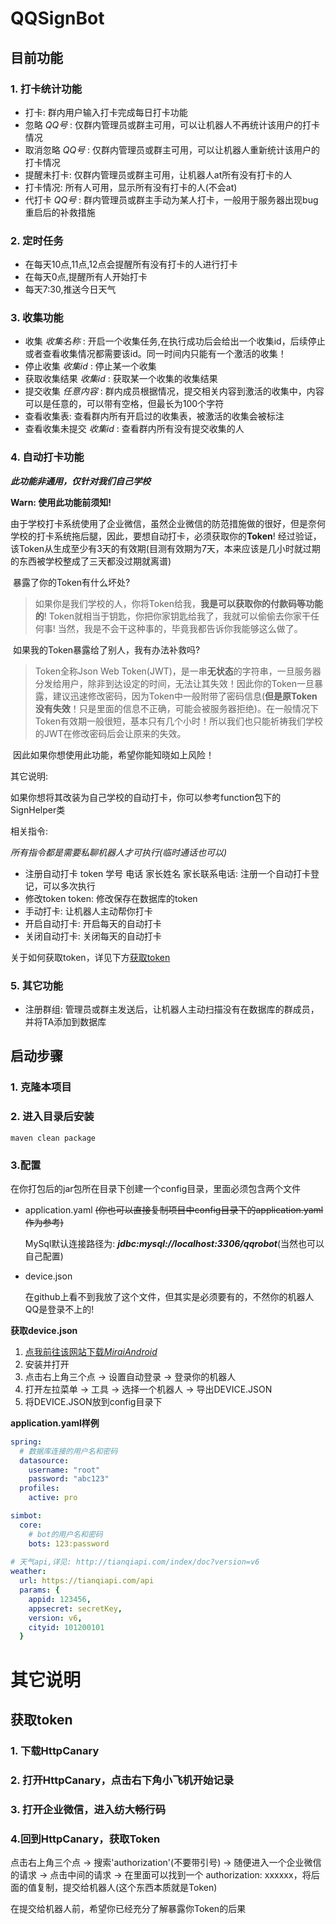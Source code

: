 # QQSignBot

## 目前功能

### 1. 打卡统计功能

- 打卡: 群内用户输入打卡完成每日打卡功能
- 忽略 *QQ号* : 仅群内管理员或群主可用，可以让机器人不再统计该用户的打卡情况
- 取消忽略 *QQ号* :  仅群内管理员或群主可用，可以让机器人重新统计该用户的打卡情况
- 提醒未打卡: 仅群内管理员或群主可用，让机器人at所有没有打卡的人
- 打卡情况: 所有人可用，显示所有没有打卡的人(不会at)
- 代打卡 *QQ号* : 群内管理员或群主手动为某人打卡，一般用于服务器出现bug重启后的补救措施 

### 2. 定时任务

- 在每天10点,11点,12点会提醒所有没有打卡的人进行打卡
- 在每天0点,提醒所有人开始打卡
- 每天7:30,推送今日天气

### 3. 收集功能

- 收集 *收集名称* : 开启一个收集任务,在执行成功后会给出一个收集id，后续停止或者查看收集情况都需要该id。同一时间内只能有一个激活的收集！
- 停止收集 *收集id* : 停止某一个收集
- 获取收集结果 *收集id* : 获取某一个收集的收集结果
- 提交收集 *任意内容* : 群内成员根据情况，提交相关内容到激活的收集中，内容可以是任意的，可以带有空格，但最长为100个字符
- 查看收集表: 查看群内所有开启过的收集表，被激活的收集会被标注
- 查看收集未提交 *收集id* : 查看群内所有没有提交收集的人

### 4. 自动打卡功能

***此功能非通用，仅针对我们自己学校***

**Warn: 使用此功能前须知!**

​	由于学校打卡系统使用了企业微信，虽然企业微信的防范措施做的很好，但是奈何学校的打卡系统拖后腿，因此，要想自动打卡，必须获取你的**Token**! 经过验证，该Token从生成至少有3天的有效期(目测有效期为7天，本来应该是几小时就过期的东西被学校整成了三天都没过期就离谱)

​	暴露了你的Token有什么坏处?

> ​        如果你是我们学校的人，你将Token给我，**我是可以获取你的付款码等功能的**! Token就相当于钥匙，你把你家钥匙给我了，我就可以偷偷去你家干任何事! 当然，我是不会干这种事的，毕竟我都告诉你我能够这么做了。

​	如果我的Token暴露给了别人，我有办法补救吗?

> Token全称Json Web Token(JWT)，是一串**无状态**的字符串，一旦服务器分发给用户，除非到达设定的时间，无法让其失效！因此你的Token一旦暴露，建议迅速修改密码，因为Token中一般附带了密码信息(**但是原Token没有失效**！只是里面的信息不正确，可能会被服务器拒绝)。在一般情况下Token有效期一般很短，基本只有几个小时！所以我们也只能祈祷我们学校的JWT在修改密码后会让原来的失效。

​	因此如果你想使用此功能，希望你能知晓如上风险！

其它说明: 

​	如果你想将其改装为自己学校的自动打卡，你可以参考function包下的SignHelper类

相关指令:

*所有指令都是需要私聊机器人才可执行(临时通话也可以)*

- 注册自动打卡 token 学号 电话 家长姓名 家长联系电话: 注册一个自动打卡登记，可以多次执行
- 修改token token: 修改保存在数据库的token
- 手动打卡: 让机器人主动帮你打卡
- 开启自动打卡: 开启每天的自动打卡
- 关闭自动打卡: 关闭每天的自动打卡

关于如何获取token，详见下方[获取token](#获取token)

### 5. 其它功能

- 注册群组: 管理员或群主发送后，让机器人主动扫描没有在数据库的群成员，并将TA添加到数据库

## 启动步骤

### 1. 克隆本项目

### 2. 进入目录后安装

```text
maven clean package
```

### 3.配置

在你打包后的jar包所在目录下创建一个config目录，里面必须包含两个文件

- application.yaml ~~(你也可以直接复制项目中config目录下的application.yaml作为参考)~~

  MySql默认连接路径为: ***jdbc:mysql://localhost:3306/qqrobot***(当然也可以自己配置)

- device.json

  在github上看不到我放了这个文件，但其实是必须要有的，不然你的机器人QQ是登录不上的!



**获取device.json**

 1. [点我前往该网站下载*MiraiAndroid*](https://mirai.mamoe.net/topic/223/%E6%97%A0%E6%B3%95%E7%99%BB%E5%BD%95%E7%9A%84%E4%B8%B4%E6%97%B6%E5%A4%84%E7%90%86%E6%96%B9%E6%A1%88)
 2. 安装并打开
 3. 点击右上角三个点 -> 设置自动登录 -> 登录你的机器人
 4. 打开左拉菜单 -> 工具 -> 选择一个机器人 -> 导出DEVICE.JSON
 5. 将DEVICE.JSON放到config目录下





**application.yaml样例**

```yaml
spring:
  # 数据库连接的用户名和密码
  datasource:
    username: "root"
    password: "abc123"
  profiles:
    active: pro

simbot:
  core:
    # bot的用户名和密码
    bots: 123:password
    
# 天气api,详见: http://tianqiapi.com/index/doc?version=v6
weather:
  url: https://tianqiapi.com/api
  params: {
    appid: 123456,
    appsecret: secretKey,
    version: v6,
    cityid: 101200101
  }
```

# 其它说明

## 获取token

### 1. 下载HttpCanary

### 2. 打开HttpCanary，点击右下角小飞机开始记录

### 3. 打开企业微信，进入纺大畅行码

### 4.回到HttpCanary，获取Token

点击右上角三个点 -> 搜索'authorization'(不要带引号) -> 随便进入一个企业微信的请求 -> 点击中间的请求 -> 在里面可以找到一个 authorization: xxxxxx，将后面的值复制，提交给机器人(这个东西本质就是Token)

在提交给机器人前，希望你已经充分了解暴露你Token的后果
